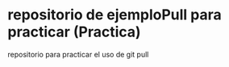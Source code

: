 # repositorio de ejemploPull para practicar (Practica)
repositorio para practicar el uso de git pull
